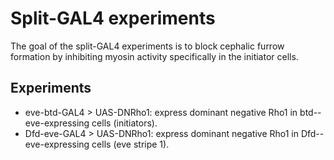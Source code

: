 # Split-GAL4 experiments

The goal of the split-GAL4 experiments is to block cephalic furrow formation by inhibiting myosin activity specifically in the initiator cells.

## Experiments

- eve-btd-GAL4 > UAS-DNRho1: express dominant negative Rho1 in btd--eve-expressing cells (initiators).
- Dfd-eve-GAL4 > UAS-DNRho1: express dominant negative Rho1 in Dfd--eve-expressing cells (eve stripe 1).

